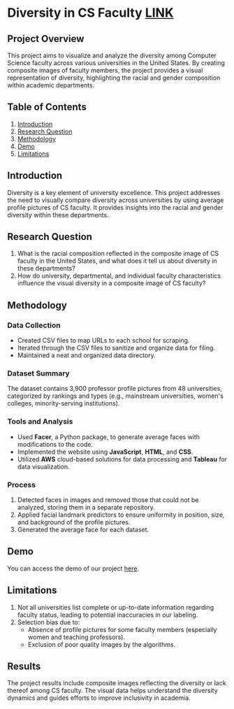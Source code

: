 # Diversity in CS Faculty [LINK](https://cs-faculty-diversity.web.app/index1.html)

## Project Overview

This project aims to visualize and analyze the diversity among Computer Science faculty across various universities in the United States. By creating composite images of faculty members, the project provides a visual representation of diversity, highlighting the racial and gender composition within academic departments.

## Table of Contents

1. [Introduction](#introduction)
2. [Research Question](#research-question)
3. [Methodology](#methodology)
4. [Demo](#demo)
5. [Limitations](#limitations)

## Introduction

Diversity is a key element of university excellence. This project addresses the need to visually compare diversity across universities by using average profile pictures of CS faculty. It provides insights into the racial and gender diversity within these departments.

## Research Question

1. What is the racial composition reflected in the composite image of CS faculty in the United States, and what does it tell us about diversity in these departments?
2. How do university, departmental, and individual faculty characteristics influence the visual diversity in a composite image of CS faculty?

## Methodology

### Data Collection

- Created CSV files to map URLs to each school for scraping.
- Iterated through the CSV files to sanitize and organize data for filing.
- Maintained a neat and organized data directory.

### Dataset Summary

The dataset contains 3,900 professor profile pictures from 48 universities, categorized by rankings and types (e.g., mainstream universities, women's colleges, minority-serving institutions).

### Tools and Analysis

- Used **Facer**, a Python package, to generate average faces with modifications to the code.
- Implemented the website using **JavaScript**, **HTML**, and **CSS**.
- Utilized **AWS** cloud-based solutions for data processing and **Tableau** for data visualization.

### Process

1. Detected faces in images and removed those that could not be analyzed, storing them in a separate repository.
2. Applied facial landmark predictors to ensure uniformity in position, size, and background of the profile pictures.
3. Generated the average face for each dataset.

## Demo

You can access the demo of our project [here](https://cs-faculty-diversity.web.app/).

## Limitations

1. Not all universities list complete or up-to-date information regarding faculty status, leading to potential inaccuracies in our labeling.
2. Selection bias due to:
   - Absence of profile pictures for some faculty members (especially women and teaching professors).
   - Exclusion of poor quality images by the algorithms.

## Results

The project results include composite images reflecting the diversity or lack thereof among CS faculty. The visual data helps understand the diversity dynamics and guides efforts to improve inclusivity in academia.
